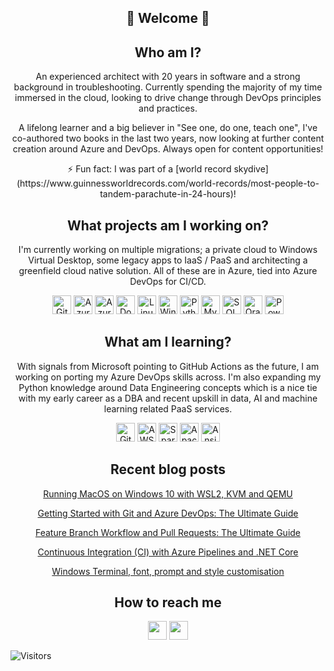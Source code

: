 <!--
**stevensnicole/stevensnicole** is a ✨ _special_ ✨ repository because its `README.md` (this file) appears on your GitHub profile.
-->
<h2 align="center">👋 Welcome 👋</h2>
<h2 align="center">Who am I?</h2>
<p align="center">
An experienced architect with 20 years in software and a strong background in troubleshooting. Currently spending the majority of my time immersed in the cloud, looking to drive change through DevOps principles and practices.
</p>

<p align="center">
A lifelong learner and a big believer in "See one, do one, teach one", I've co-authored two books in the last two years, now looking at further content creation around Azure and DevOps. Always open for content opportunities!
</p>

<p align="center">
⚡ Fun fact: I was part of a [world record skydive](https://www.guinnessworldrecords.com/world-records/most-people-to-tandem-parachute-in-24-hours)!
</p>

<h2 align="center"> What projects am I working on?</h2>
<p align="center">
I'm currently working on multiple migrations; a private cloud to Windows Virtual Desktop, some legacy apps to IaaS / PaaS and architecting a greenfield cloud native solution. All of these are in Azure, tied into Azure DevOps for CI/CD.
</p>
<p align="center">
<img src="https://simpleicons.org/icons/git.svg" width="30" height="30" alt="Git">
<img src="https://simpleicons.org/icons/microsoftazure.svg" width="30" height="30" alt="Azure">
<img src="https://simpleicons.org/icons/azuredevops.svg" width="30" height="30" alt="Azure DevOps">
<img src="https://simpleicons.org/icons/docker.svg" width="30" height="30" alt="Docker">
<img src="https://simpleicons.org/icons/linux.svg" width="30" height="30" alt="Linux">
<img src="https://simpleicons.org/icons/windows.svg" width="30" height="30" alt="Windows Server">
<img src="https://simpleicons.org/icons/python.svg" width="30" height="30" alt="Python">
<img src="https://simpleicons.org/icons/mysql.svg" width="30" height="30" alt="MySQL">
<img src="https://simpleicons.org/icons/microsoftsqlserver.svg" width="30" height="30" alt="SQL Server">
<img src="https://simpleicons.org/icons/oracle.svg" width="30" height="30" alt="Oracle">
<img src="https://simpleicons.org/icons/powerbi.svg" width="30" height="30" alt="PowerBI">
</P>


<h2 align="center"> What am I learning?</h2>
<p align="center">
With signals from Microsoft pointing to GitHub Actions as the future, I am working on porting my Azure DevOps skills across. I'm also expanding my Python knowledge around Data Engineering concepts which is a nice tie with my early career as a DBA and recent upskill in data, AI and machine learning related PaaS services.
</p>
<p align="center">
<img src="https://simpleicons.org/icons/githubactions.svg" width="30" height="30" alt="GitHub Actions">
<img src="https://simpleicons.org/icons/amazonaws.svg" width="30" height="30" alt="AWS">
<img src="https://simpleicons.org/icons/apachespark.svg" width="30" height="30" alt="Spark">
<img src="https://simpleicons.org/icons/apacheairflow.svg" width="30" height="30" alt="Apache Airflow">
<img src="https://simpleicons.org/icons/ansible.svg" width="30" height="30" alt="Ansible">

<h2 align="center">Recent blog posts</h2>

<a style="text-align: center;display:block;" href="https://dev.to/nicole/running-macos-on-windows-10-with-wsl2-kvm-and-qemu-21e1">Running MacOS on Windows 10 with WSL2, KVM and QEMU</a>

<a style="text-align: center;display:block;" href="https://cloudskills.io/blog/git-azure-devops">Getting Started with Git and Azure DevOps: The Ultimate Guide</a>

<a style="text-align: center;display:block;" href="https://cloudskills.io/blog/git-azure-devops-2">Feature Branch Workflow and Pull Requests: The Ultimate Guide</a>

<a style="text-align: center;display:block;" href="https://cloudskills.io/blog/ci-dotnet-core">Continuous Integration (CI) with Azure Pipelines and .NET Core</a>

<a style="text-align: center;display:block;" href="https://dev.to/nicole/windows-terminal-port-a-scheme-from-iterm2-customise-your-own-scheme-and-use-a-custom-font-fga">Windows Terminal, font, prompt and style customisation</a>


<h2 align="center">How to reach me</h2>
<p align="center">
<a href="https://linedin.com/nicolestevens"><img src="https://simpleicons.org/icons/linkedin.svg" width="30" height="30" alt=""></a>
<a href="https://dev.to/dashboard"><img src="https://simpleicons.org/icons/dev-dot-to.svg" width="30" height="30" alt=""></a>
</p>

<img src="https://visitor-badge.glitch.me/badge?page_id=stevensnicole.stevensnicole" alt="Visitors">
